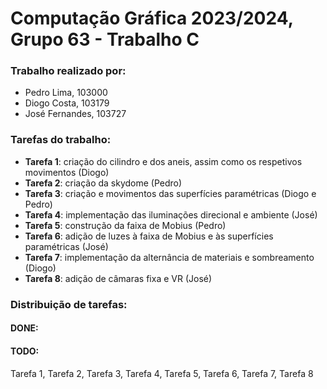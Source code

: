 # Computação Gráfica 2023/2024, Grupo 63 - Trabalho C

### Trabalho realizado por:
- Pedro Lima, 103000
- Diogo Costa, 103179
- José Fernandes, 103727

### Tarefas do trabalho:
- **Tarefa 1**: criação do cilindro e dos aneis, assim como os respetivos movimentos (Diogo)
- **Tarefa 2**: criação da skydome (Pedro)
- **Tarefa 3**: criação e movimentos das superfícies paramétricas (Diogo e Pedro)
- **Tarefa 4**: implementação das iluminações direcional e ambiente (José)
- **Tarefa 5**: construção da faixa de Mobius (Pedro)
- **Tarefa 6**: adição de luzes à faixa de Mobius e às superfícies paramétricas (José)
- **Tarefa 7**: implementação da alternância de materiais e sombreamento (Diogo)
- **Tarefa 8**: adição de câmaras fixa e VR (José)

### Distribuição de tarefas:
#### DONE:

#### TODO:
Tarefa 1, Tarefa 2, Tarefa 3, Tarefa 4, Tarefa 5, Tarefa 6, Tarefa 7, Tarefa 8